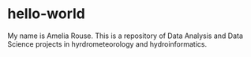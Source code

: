 # hello-world

My name is Amelia Rouse. This is a repository of Data Analysis and Data Science projects in hyrdrometeorology and hydroinformatics.
